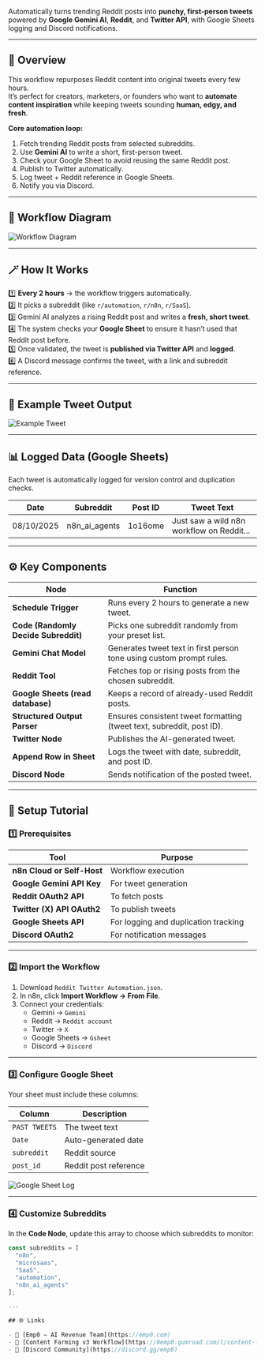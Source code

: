 Automatically turns trending Reddit posts into **punchy, first-person tweets** powered by **Google Gemini AI**, **Reddit**, and **Twitter API**, with Google Sheets logging and Discord notifications.

---

## 🧩 Overview

This workflow repurposes Reddit content into original tweets every few hours.  
It’s perfect for creators, marketers, or founders who want to **automate content inspiration** while keeping tweets sounding **human, edgy, and fresh**.

**Core automation loop:**

1. Fetch trending Reddit posts from selected subreddits.  
2. Use **Gemini AI** to write a short, first-person tweet.  
3. Check your Google Sheet to avoid reusing the same Reddit post.  
4. Publish to Twitter automatically.  
5. Log tweet + Reddit reference in Google Sheets.  
6. Notify you via Discord.

---

## 🧠 Workflow Diagram

![Workflow Diagram](https://articles.emp0.com/wp-content/uploads/2025/10/reddit-twitter-workflow.png)

---

## 🪄 How It Works

1️⃣ **Every 2 hours** → the workflow triggers automatically.  
2️⃣ It picks a subreddit (like `r/automation`, `r/n8n`, `r/SaaS`).  
3️⃣ Gemini AI analyzes a rising Reddit post and writes a **fresh, short tweet**.  
4️⃣ The system checks your **Google Sheet** to ensure it hasn’t used that Reddit post before.  
5️⃣ Once validated, the tweet is **published via Twitter API** and **logged**.  
6️⃣ A Discord message confirms the tweet, with a link and subreddit reference.

---

## 🧠 Example Tweet Output

![Example Tweet](https://articles.emp0.com/wp-content/uploads/2025/10/reddit-twitter-post.png)

---

## 📊 Logged Data (Google Sheets)

Each tweet is automatically logged for version control and duplication checks.

| Date | Subreddit | Post ID | Tweet Text |
|------|------------|----------|-------------|
| 08/10/2025 | n8n_ai_agents | 1o16ome | Just saw a wild n8n workflow on Reddit... |

---

## ⚙️ Key Components

| Node | Function |
|------|-----------|
| **Schedule Trigger** | Runs every 2 hours to generate a new tweet. |
| **Code (Randomly Decide Subreddit)** | Picks one subreddit randomly from your preset list. |
| **Gemini Chat Model** | Generates tweet text in first person tone using custom prompt rules. |
| **Reddit Tool** | Fetches top or rising posts from the chosen subreddit. |
| **Google Sheets (read database)** | Keeps a record of already-used Reddit posts. |
| **Structured Output Parser** | Ensures consistent tweet formatting (tweet text, subreddit, post ID). |
| **Twitter Node** | Publishes the AI-generated tweet. |
| **Append Row in Sheet** | Logs the tweet with date, subreddit, and post ID. |
| **Discord Node** | Sends notification of the posted tweet. |

---

## 🧩 Setup Tutorial

### 1️⃣ Prerequisites

| Tool | Purpose |
|------|----------|
| **n8n Cloud or Self-Host** | Workflow execution |
| **Google Gemini API Key** | For tweet generation |
| **Reddit OAuth2 API** | To fetch posts |
| **Twitter (X) API OAuth2** | To publish tweets |
| **Google Sheets API** | For logging and duplication tracking |
| **Discord OAuth2** | For notification messages |

---

### 2️⃣ Import the Workflow

1. Download `Reddit Twitter Automation.json`.  
2. In n8n, click **Import Workflow → From File**.  
3. Connect your credentials:  
   - Gemini → `Gemini`  
   - Reddit → `Reddit account`  
   - Twitter → `X`  
   - Google Sheets → `Gsheet`  
   - Discord → `Discord`  

---

### 3️⃣ Configure Google Sheet

Your sheet must include these columns:

| Column | Description |
|--------|--------------|
| `PAST TWEETS` | The tweet text |
| `Date` | Auto-generated date |
| `subreddit` | Reddit source |
| `post_id` | Reddit post reference |

![Google Sheet Log](https://articles.emp0.com/wp-content/uploads/2025/10/reddit-twitter-gsheet.png)

---

### 4️⃣ Customize Subreddits

In the **Code Node**, update this array to choose which subreddits to monitor:

```javascript
const subreddits = [
  "n8n",
  "microsaas",
  "SaaS",
  "automation",
  "n8n_ai_agents"
];

---

## 🌐 Links

- 💼 [Emp0 — AI Revenue Team](https://emp0.com)  
- 🧠 [Content Farming v3 Workflow](https://0emp0.gumroad.com/l/content-farming-v3)  
- 💬 [Discord Community](https://discord.gg/emp0)  
